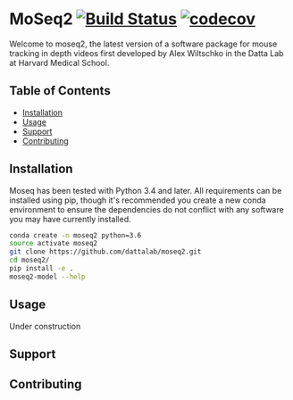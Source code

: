 # MoSeq2 [![Build Status](https://travis-ci.com/dattalab/moseq2.svg?token=gvoikVySDHEmvHT7Dbed&branch=master)](https://travis-ci.com/dattalab/moseq2) [![codecov](https://codecov.io/gh/dattalab/moseq2/branch/master/graph/badge.svg?token=ICPjpMMwYZ)](https://codecov.io/gh/dattalab/moseq2)

Welcome to moseq2, the latest version of a software package for mouse tracking in depth videos first developed by Alex Wiltschko in the Datta Lab at Harvard Medical School.

## Table of Contents  

- [Installation](#installation)
- [Usage](#usage)
- [Support](#support)
- [Contributing](#contributing)

## Installation

Moseq has been tested with Python 3.4 and later.  All requirements can be installed using pip, though it's recommended you create a new conda environment to ensure the dependencies do not conflict with any software you may have currently installed.

```sh
conda create -n moseq2 python=3.6
source activate moseq2
git clone https://github.com/dattalab/moseq2.git
cd moseq2/
pip install -e .
moseq2-model --help
```

## Usage

Under construction

## Support

## Contributing
